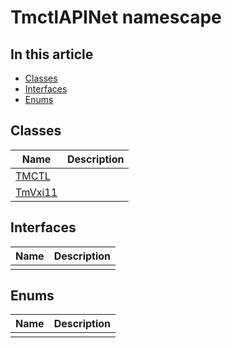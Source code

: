 # TmctlAPINet namescape

## In this article

- [Classes](#classes)
- [Interfaces](#interfaces)
- [Enums](#enums)

## Classes
|Name|Description|
|---|---|
|[TMCTL](TmctlAPINet/TMCTL.md)||
|[TmVxi11](TmctlAPINet/TmVXI11.md)||

## Interfaces
|Name|Description|
|---|---|
|||

## Enums
|Name|Description|
|---|---|
|||
